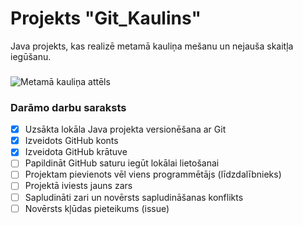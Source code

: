 # Projekts "Git_Kaulins"
Java projekts, kas realizē metamā kauliņa mešanu un nejauša skaitļa iegūšanu.
###
![Metamā kauliņa attēls](https://upload.wikimedia.org/wikipedia/commons/5/53/Six_sided_dice.png)


### **Darāmo darbu saraksts**
- [x] Uzsākta lokāla Java projekta versionēšana ar Git
- [x] Izveidots GitHub konts
- [x] Izveidota GitHub krātuve
- [ ] Papildināt GitHub saturu iegūt lokālai lietošanai
- [ ] Projektam pievienots vēl viens programmētājs (līdzdalībnieks)
- [ ] Projektā iviests jauns zars
- [ ] Sapludināti zari un novērsts sapludināšanas konflikts
- [ ] Novērsts kļūdas pieteikums (issue)
